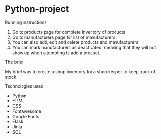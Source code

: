 # Python-project

Running instructions

1. Go to products page for complete inventory of products
2. Go to manufacturers page for list of manufacturers
3. You can also add, edit and delete products and manufacturers
4. You can mark manufacturers as deactivated, meaning that they will not show up when attempting to add a product.

The brief

My brief was to create a shop inventory for a shop keeper to keep track of stock.  

Technologies used
- Python
- HTML
- CSS
- FontAwesome
- Google Fonts
- Flask 
- Jinja
- SQL

